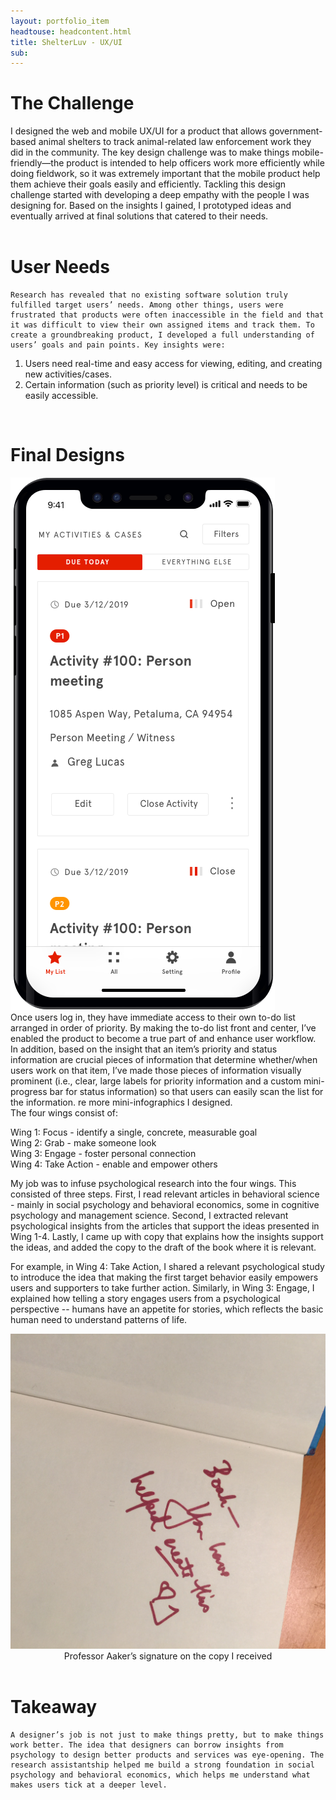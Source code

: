 ```yaml
---
layout: portfolio_item
headtouse: headcontent.html
title: ShelterLuv - UX/UI 
sub: 
---
```

# The Challenge

<div class="small_container">
	I designed the web and mobile UX/UI for a product that allows government-based animal shelters to track animal-related law enforcement work they did in the community. The key design challenge was to make things mobile-friendly—the product is intended to help officers work more efficiently while doing fieldwork, so it was extremely important that the mobile product help them achieve their goals easily and efficiently. Tackling this design challenge started with developing a deep empathy with the people I was designing for. Based on the insights I gained, I prototyped ideas and eventually arrived at final solutions that catered to their needs. 

</div>	 

<br>

<div class="small_container">

<h1> User Needs </h1> 

	Research has revealed that no existing software solution truly fulfilled target users’ needs. Among other things, users were frustrated that products were often inaccessible in the field and that it was difficult to view their own assigned items and track them. To create a groundbreaking product, I developed a full understanding of users’ goals and pain points. Key insights were: 

1)  Users need real-time and easy access for viewing, editing, and creating new activities/cases.
2)  Certain information (such as priority level) is critical and needs to be easily accessible.
</div> 

<br> 

<h1> Final Designs </h1> 


<div class="text_center">
	<img src="/images/shelterluv1.png" >
	<br> 
</div>

<div class="small_container">
	Once users log in, they have immediate access to their own to-do list arranged in order of priority. By making the to-do list front and center, I’ve enabled the product to become a true part of and enhance user workflow. In addition, based on the insight that an item’s priority and status information are crucial pieces of information that determine whether/when users work on that item, I’ve made those pieces of information visually prominent (i.e., clear, large labels for priority information and a custom mini-progress bar for status information) so that users can easily scan the list for the information. 
re more mini-infographics I designed. 
</div>



<div class="small_container">
	The four wings consist of:  
	<br> 

Wing 1: Focus - identify a single, concrete, measurable goal <br>
Wing 2: Grab - make someone look <br>
Wing 3: Engage - foster personal connection <br>
Wing 4: Take Action - enable and empower others 
<br>

My job was to infuse psychological research into the four wings. This consisted of three steps. 
First, I read relevant articles in behavioral science - mainly in social psychology and behavioral economics, some in cognitive psychology and management science. Second, I extracted relevant psychological insights from the articles that support the ideas presented in Wing 1-4. Lastly, I came up with copy that explains how the insights support the ideas, and added the copy to the draft of the book where it is relevant.     

For example, in Wing 4: Take Action, I shared a relevant psychological study to introduce the idea that making the first target behavior easily empowers users and supporters to take further action. Similarly, in Wing 3: Engage, I explained how telling a story engages users from a psychological perspective -- humans have an appetite for stories, which reflects the basic human need to understand patterns of life. 
<br>  
</div>

<div class="text_center">
	<img src="/images/aaker.JPG" width="600" style="margin-left:0px; transform: rotate(90deg); -webkit-transform: rotate(90deg);" />
</div>

<div class="dfly" style="text-align: center">Professor Aaker’s signature on the copy I received</div>
<br>

# Takeaway 
 
<div class="small_container">

	A designer’s job is not just to make things pretty, but to make things work better. The idea that designers can borrow insights from psychology to design better products and services was eye-opening. The research assistantship helped me build a strong foundation in social psychology and behavioral economics, which helps me understand what makes users tick at a deeper level. 
</div>
